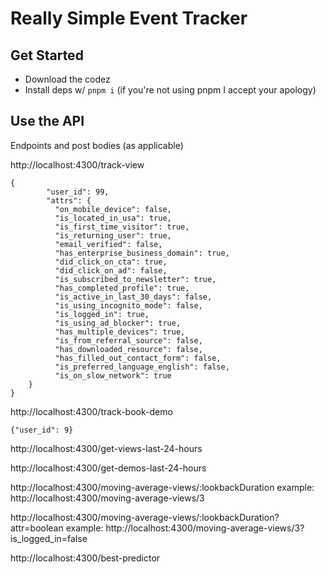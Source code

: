 # Really Simple Event Tracker

## Get Started
- Download the codez
- Install deps w/ `pnpm i` (if you're not using pnpm I accept your apology)

## Use the API
Endpoints and post bodies (as applicable)

http://localhost:4300/track-view
```
{
        "user_id": 99,
        "attrs": {
          "on_mobile_device": false,
          "is_located_in_usa": true,
          "is_first_time_visitor": true,
          "is_returning_user": true,
          "email_verified": false,
          "has_enterprise_business_domain": true,
          "did_click_on_cta": true,
          "did_click_on_ad": false,
          "is_subscribed_to_newsletter": true,
          "has_completed_profile": true,
          "is_active_in_last_30_days": false,
          "is_using_incognito_mode": false,
          "is_logged_in": true,
          "is_using_ad_blocker": true,
          "has_multiple_devices": true,
          "is_from_referral_source": false,
          "has_downloaded_resource": false,
          "has_filled_out_contact_form": false,
          "is_preferred_language_english": false,
          "is_on_slow_network": true
    }
}
```

http://localhost:4300/track-book-demo
```
{"user_id": 9}
```

http://localhost:4300/get-views-last-24-hours

http://localhost:4300/get-demos-last-24-hours

http://localhost:4300/moving-average-views/:lookbackDuration
example: http://localhost:4300/moving-average-views/3

http://localhost:4300/moving-average-views/:lookbackDuration?attr=boolean
example: http://localhost:4300/moving-average-views/3?is_logged_in=false

http://localhost:4300/best-predictor
